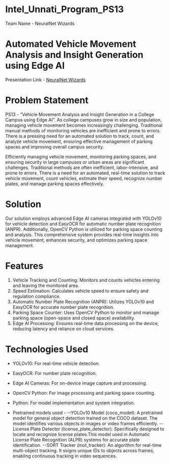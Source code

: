 # Intel_Unnati_Program_PS13

Team Name - NeuralNet Wizards

# Automated Vehicle Movement Analysis and Insight Generation using Edge AI
Presentation Link - [NeuralNet Wizards](https://docs.google.com/presentation/d/1U5qLodVvjszi3dcgYmJFhIHyV9pckvSN1xHUB0BGiio/edit?usp=sharing)

# Problem Statement
PS13 - “Vehicle Movement Analysis and Insight Generation in a College Campus using Edge AI”.
As college campuses grow in size and population, managing vehicle movement becomes increasingly challenging. Traditional manual methods of monitoring vehicles are inefficient and prone to errors. There is a pressing need for an automated solution to track, count, and analyze vehicle movement, ensuring effective management of parking spaces and improving overall campus security.

Efficiently managing vehicle movement, monitoring parking spaces, and ensuring security in large campuses or urban areas are significant challenges. Traditional methods are often inefficient, labor-intensive, and prone to errors. There is a need for an automated, real-time solution to track vehicle movement, count vehicles, estimate their speed, recognize number plates, and manage parking spaces effectively.

# Solution
Our solution employs advanced Edge AI cameras integrated with YOLOv10 for vehicle detection and EasyOCR for automatic number plate recognition (ANPR). Additionally, OpenCV Python is utilized for parking space counting and analysis. This comprehensive system provides real-time insights into vehicle movement, enhances security, and optimizes parking space management.


# Features
1. Vehicle Tracking and Counting: Monitors and counts vehicles entering and leaving the monitored area.
2. Speed Estimation: Calculates vehicle speed to ensure safety and regulation compliance.
3. Automatic Number Plate Recognition (ANPR): Utilizes YOLOv10 and EasyOCR for accurate number plate recognition.
4. Parking Space Counter: Uses OpenCV Python to monitor and manage parking space (open-space and closed space) availability.
5. Edge AI Processing: Ensures real-time data processing on the device, reducing latency and reliance on cloud services.

# Technologies Used

- YOLOv10: For real-time vehicle detection.
- EasyOCR: For number plate recognition.
- Edge AI Cameras: For on-device image capture and processing.
- OpenCV Python: For image processing and parking space counting.
- Python: For model implementation and system integration.

- Pretrained models used - 
  --YOLOv10 Model (coco_model): A pretrained model for general object detection trained on the COCO dataset. The model identifies various objects in images or video frames efficiently.
  --License Plate Detector (license_plate_detector): Specifically designed to locate and recognize license plates.This model used in Automatic License Plate Recognition (ALPR) systems for accurate plate identification.
  --SORT Tracker (mot_tracker): An algorithm for real-time multi-object tracking. It ssigns unique IDs to objects across frames, enabling continuous tracking in video sequences.

